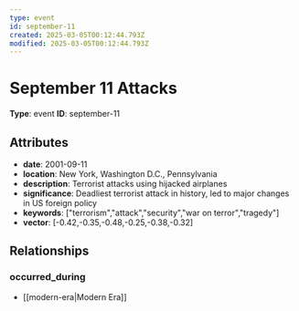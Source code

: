 ```yaml
---
type: event
id: september-11
created: 2025-03-05T00:12:44.793Z
modified: 2025-03-05T00:12:44.793Z
---
```


# September 11 Attacks

**Type**: event
**ID**: september-11

## Attributes

- **date**: 2001-09-11
- **location**: New York, Washington D.C., Pennsylvania
- **description**: Terrorist attacks using hijacked airplanes
- **significance**: Deadliest terrorist attack in history, led to major changes in US foreign policy
- **keywords**: ["terrorism","attack","security","war on terror","tragedy"]
- **vector**: [-0.42,-0.35,-0.48,-0.25,-0.38,-0.32]

## Relationships

### occurred_during

- [[modern-era|Modern Era]]

